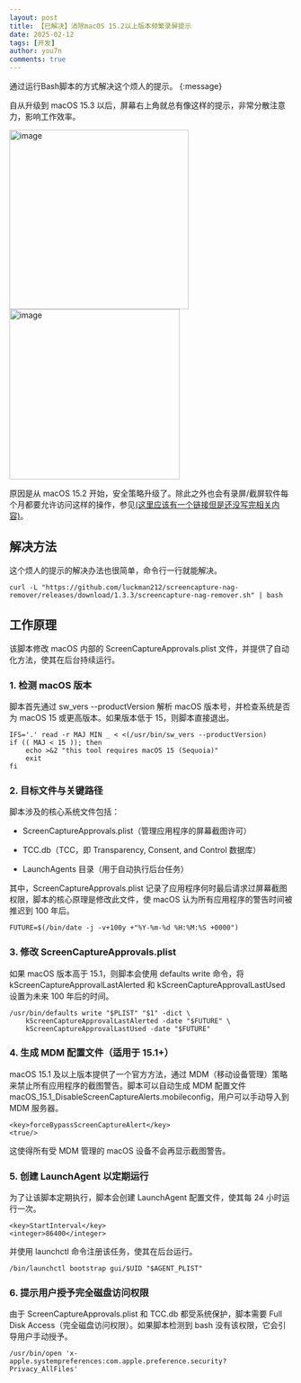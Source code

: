 ```yaml
---
layout: post
title: 【已解决】消除macOS 15.2以上版本频繁录屏提示
date: 2025-02-12
tags: [开发]
author: you7n
comments: true
---
```


通过运行Bash脚本的方式解决这个烦人的提示。
{:message}

自从升级到 macOS 15.3 以后，屏幕右上角就总有像这样的提示，非常分散注意力，影响工作效率。

<img width="319" alt="image" src="https://github.com/user-attachments/assets/97f58815-e35c-4af1-9391-0129ba7bae3f" />

<img width="303" alt="image" src="https://github.com/user-attachments/assets/4f4b8b78-6187-4824-b8d9-56e0ee12337e" />

原因是从 macOS 15.2 开始，安全策略升级了。除此之外也会有录屏/截屏软件每个月都要允许访问这样的操作，参见[(这里应该有一个链接但是还没写完相关内容)]()。

## 解决方法

这个烦人的提示的解决办法也很简单，命令行一行就能解决。

```shell
curl -L "https://github.com/luckman212/screencapture-nag-remover/releases/download/1.3.3/screencapture-nag-remover.sh" | bash
```

## 工作原理

该脚本修改 macOS 内部的 ScreenCaptureApprovals.plist 文件，并提供了自动化方法，使其在后台持续运行。

### 1. 检测 macOS 版本

脚本首先通过 sw_vers --productVersion 解析 macOS 版本号，并检查系统是否为 macOS 15 或更高版本。如果版本低于 15，则脚本直接退出。
```
IFS='.' read -r MAJ MIN _ < <(/usr/bin/sw_vers --productVersion)
if (( MAJ < 15 )); then
    echo >&2 "this tool requires macOS 15 (Sequoia)"
    exit
fi
```
### 2. 目标文件与关键路径

脚本涉及的核心系统文件包括：

- ScreenCaptureApprovals.plist（管理应用程序的屏幕截图许可）

- TCC.db（TCC，即 Transparency, Consent, and Control 数据库）

- LaunchAgents 目录（用于自动执行后台任务）

其中，ScreenCaptureApprovals.plist 记录了应用程序何时最后请求过屏幕截图权限，脚本的核心原理是修改此文件，使 macOS 认为所有应用程序的警告时间被推迟到 100 年后。

```
FUTURE=$(/bin/date -j -v+100y +"%Y-%m-%d %H:%M:%S +0000")
```

### 3. 修改 ScreenCaptureApprovals.plist

如果 macOS 版本高于 15.1，则脚本会使用 defaults write 命令，将 kScreenCaptureApprovalLastAlerted 和 kScreenCaptureApprovalLastUsed 设置为未来 100 年后的时间。

```
/usr/bin/defaults write "$PLIST" "$1" -dict \
    kScreenCaptureApprovalLastAlerted -date "$FUTURE" \
    kScreenCaptureApprovalLastUsed -date "$FUTURE"
```

### 4. 生成 MDM 配置文件（适用于 15.1+）

macOS 15.1 及以上版本提供了一个官方方法，通过 MDM（移动设备管理）策略来禁止所有应用程序的截图警告。脚本可以自动生成 MDM 配置文件 macOS_15.1_DisableScreenCaptureAlerts.mobileconfig，用户可以手动导入到 MDM 服务器。

```
<key>forceBypassScreenCaptureAlert</key>
<true/>
```

这使得所有受 MDM 管理的 macOS 设备不会再显示截图警告。

### 5. 创建 LaunchAgent 以定期运行

为了让该脚本定期执行，脚本会创建 LaunchAgent 配置文件，使其每 24 小时运行一次。

```
<key>StartInterval</key>
<integer>86400</integer>
```

并使用 launchctl 命令注册该任务，使其在后台运行。

```
/bin/launchctl bootstrap gui/$UID "$AGENT_PLIST"
```

### 6. 提示用户授予完全磁盘访问权限

由于 ScreenCaptureApprovals.plist 和 TCC.db 都受系统保护，脚本需要 Full Disk Access（完全磁盘访问权限）。如果脚本检测到 bash 没有该权限，它会引导用户手动授予。

```
/usr/bin/open 'x-apple.systempreferences:com.apple.preference.security?Privacy_AllFiles'
```


